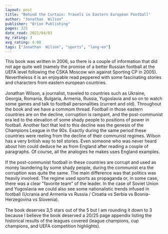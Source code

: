 ```yaml
---
layout: post
title: "Behind the Curtain: Travels in Eastern European Football"
author: "Jonathan  Wilson"
publisher: "Orion Publishing"
pages: 325
date_read: 2022/04/03
my_rating: 3
avg_rating: 4.08
tags: ["Jonathan  Wilson", "sports", "lang-en"]
---
```


This book was written in 2006, so there is a couple of information that did not age quite well (namely the promise of a better Russian football at the UEFA level following the CSKA Moscow win against Sporting CP in 2005). Nevertheless it is an enjoyable read peppered with some fascinating stories and characters from eastern european countries. <br/><br/>Jonathan Wilson, a journalist, traveled to countries such as Ukraine, Georgia, Romania, Bulgaria, Armenia, Russia, Yugoslavia and so on to watch some games and talk to football personalities (current and old). Throughout the book and we have a commom thread. Football in those eastern countries are on the decline, corruption is rampant, and the post-communist era led to the elevation of some shady people to positions of power in football. Another fact that led to this decline was the genesis of the Champions League in the 90s. Exactly during the same period these countries were reeling from the decline of their communist regimes. Wilson has a very british way to tell stories. Even someone who was never heard about him could deduce he as from England after reading a couple of paragraphs. Of course, all the analogies he makes uses England examples. <br/><br/>If the post-communist football in these countries are corrupt and used as money laundering by some shady people, during the communist era the corruption was quite the same. The main difference was that politics was heavily involved. The regime used sports as propaganda or, in some case, there was a clear "favorite team" of the leader. In the case of Soviet Union and Yugoslavia we could also see some nationalistic trends infused in football (Ucrania and Armenia vs Russia / Croatia vs Serbia vs Bosnia-Herzegovina vs Slovenia). <br/><br/>The book deserves 3,5 stars out of the 5 but I am rounding it down to 3 because I believe the book deserved a 20/25 page appendix listing the historical results of the leagues covered (league champions, cup champions, and UEFA competition highlights).

